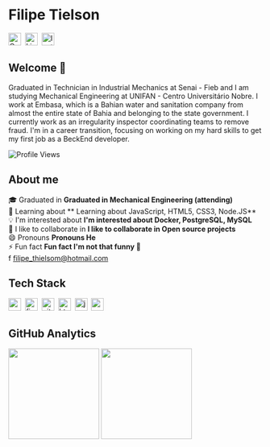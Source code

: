 # Filipe Tielson
<a href="mailto:filipe_thielsom@hotmail.com@gmail.com" target="_blank"><img src="https://img.shields.io/badge/Gmail-D14836?style=flat&logo=gmail&logoColor=white" alt="Gmail Badge" height="25"></a>&nbsp;
<a href="https://www.linkedin.com/in/https://www.linkedin.com/in/filipe-tielson-developer/" target="_blank"><img src="https://img.shields.io/badge/LinkedIn-0077B5?style=flat&logo=linkedin&logoColor=white" alt="LinkedIn Badge" height="25"></a>&nbsp;
<a href="https://www.instagram.com/https://www.instagram.com/filipetielson/" target="_blank"><img src="https://img.shields.io/badge/Instagram-E4405F?style=flat&logo=instagram&logoColor=white" alt="Instagram Badge" height="25"></a>&nbsp;

## Welcome 💜
Graduated in Technician in Industrial Mechanics at Senai - Fieb and I am studying Mechanical Engineering at UNIFAN - Centro Universitário Nobre. I work at Embasa, which is a Bahian water and sanitation company from almost the entire state of Bahia and belonging to the state government. I currently work as an irregularity inspector coordinating teams to remove fraud. I'm in a career transition, focusing on working on my hard skills to get my first job as a BeckEnd developer.

![Profile Views](https://komarev.com/ghpvc/?username=Tielson&theme=default&color=blue&style=flat&label=Profile+Views)

## About me
🎓&nbsp;Graduated in **Graduated in Mechanical Engineering (attending)**
<br/>🌱&nbsp;Learning about ** Learning about JavaScript, HTML5, CSS3, Node.JS**
<br/>💡&nbsp;I'm interested about **I'm interested about Docker, PostgreSQL, MySQL**
<br/>🤝&nbsp;I like to collaborate in **I like to collaborate in Open source projects**
<br/>😄&nbsp;Pronouns **Pronouns He**
<br/>⚡&nbsp;Fun fact **Fun fact I'm not that funny 🙁**
<br/>f&nbsp;[filipe_thielsom@hotmail.com](mailto:filipe_thielsom@hotmail.com)

## Tech Stack
<img src="https://img.shields.io/badge/Css3-05122A?style=flat&logo=css3" alt="css3 Badge" height="25">&nbsp;
<img src="https://img.shields.io/badge/Figma-05122A?style=flat&logo=figma" alt="figma Badge" height="25">&nbsp;
<img src="https://img.shields.io/badge/Git-05122A?style=flat&logo=git" alt="git Badge" height="25">&nbsp;
<img src="https://img.shields.io/badge/Html5-05122A?style=flat&logo=html5" alt="html5 Badge" height="25">&nbsp;
<img src="https://img.shields.io/badge/Javascript-05122A?style=flat&logo=javascript" alt="javascript Badge" height="25">&nbsp;
<img src="https://img.shields.io/badge/Nodejs-05122A?style=flat&logo=node.js" alt="nodejs Badge" height="25">&nbsp;

## GitHub Analytics
<div>
<img height="180em" src="https://github-readme-stats.vercel.app/api?username=Tielson&theme=default&show_icons=true&count_private=true">
<img height="180em" src="https://github-readme-stats.vercel.app/api/top-langs/?username=Tielson&theme=default&layout=compact&langs_count=5">
</div>
